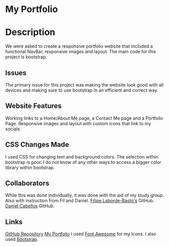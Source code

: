 #  My Portfolio

# Description
We were asked to create a responsive portfolio website that included a functional NavBar, responsive images and layout. The main code for this project is bootstrap.
## Issues
The primary issue for this project was making the website look good with all devices and making sure to use bootstrap in an efficient and correct way.
## Website Features
Working links to a Home/About Me page, a Contact Me page and a Portfolio Page. Responsive images and layout with custom icons that link to my socials.
## CSS Changes Made
I used CSS for changing text and background colors. The selection within bootstrap is poor. I do not know of any other ways to access a bigger color library within bootstrap.
## Collaborators
While this was done individually, it was done with the aid of my study group.
Also with instruction from Fil and Daniel.
[Filipe Laborde-Basto's](https://github.com/c0dehot) GitHub.
[Daniel Cabellos]() GitHub.
## Links
[GitHub Repository](https://github.com/Halvosaurus34/Portfolio)
[My Portfolio](https://halvosaurus34.github.io/Portfolio/)
I used [Font Awesome](https://fontawesome.com/) for my Icons.
I also used [Bootstrap](https://getbootstrap.com/).

